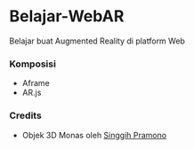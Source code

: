 # Belajar-WebAR
Belajar buat Augmented Reality di platform Web

### Komposisi

- Aframe
- AR.js

### Credits
- Objek 3D Monas oleh [Singgih Pramono](https://sketchfab.com/models/d5d7f266237141c895f65811c867016b)